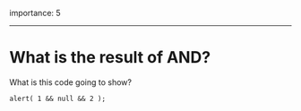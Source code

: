 importance: 5

---

# What is the result of AND?

What is this code going to show?

    alert( 1 && null && 2 );
